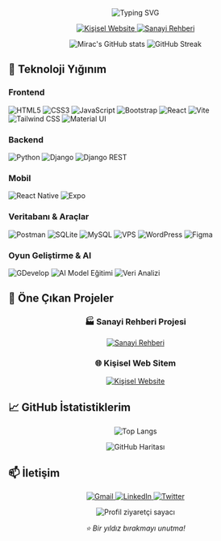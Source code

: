 <!-- Bu kodu doğrudan GitHub README.md dosyasına yapıştırabilirsin -->
<!-- GitHub Markdown ve HTML'in birleşimi şeklinde hazırlandı -->

<div align="center">
  
  <!-- Başlık ve animasyonlu giriş -->
  <img src="https://readme-typing-svg.demolab.com?font=Fira+Code&weight=600&size=30&duration=4000&pause=1000&color=38BCF7&center=true&vCenter=true&width=500&lines=Merhaba+👋;Ben+Mirac+Doğan;Full+Stack+Developer;AI+Meraklısı" alt="Typing SVG" />
  
  <!-- Sosyal medya bağlantıları -->
  <p align="center">
    <a href="https://miracdogan.vercel.app/">
      <img src="https://img.shields.io/badge/🌐-Kişisel%20Web%20Sitem-blue?style=for-the-badge" alt="Kişisel Website" />
    </a>
    <a href="https://www.sanayirehbercim.com/">
      <img src="https://img.shields.io/badge/🏭-Sanayi%20Rehberi%20Projem-orange?style=for-the-badge" alt="Sanayi Rehberi" />
    </a>
  </p>
  
  <!-- GitHub istatistikleri -->
  <img src="https://github-readme-stats.vercel.app/api?username=miracdogan&show_icons=true&theme=radical&hide_border=true" alt="Mirac's GitHub stats" />
  <img src="https://github-readme-streak-stats.herokuapp.com/?user=miracdogan&theme=radical&hide_border=true" alt="GitHub Streak" />
  
</div>

## 🚀 Teknoloji Yığınım

### Frontend
![HTML5](https://img.shields.io/badge/HTML5-E34F26?style=for-the-badge&logo=html5&logoColor=white)
![CSS3](https://img.shields.io/badge/CSS3-1572B6?style=for-the-badge&logo=css3&logoColor=white)
![JavaScript](https://img.shields.io/badge/JavaScript-F7DF1E?style=for-the-badge&logo=javascript&logoColor=black)
![Bootstrap](https://img.shields.io/badge/Bootstrap-7952B3?style=for-the-badge&logo=bootstrap&logoColor=white)
![React](https://img.shields.io/badge/React-20232A?style=for-the-badge&logo=react&logoColor=61DAFB)
![Vite](https://img.shields.io/badge/Vite-646CFF?style=for-the-badge&logo=vite&logoColor=white)
![Tailwind CSS](https://img.shields.io/badge/Tailwind_CSS-38B2AC?style=for-the-badge&logo=tailwind-css&logoColor=white)
![Material UI](https://img.shields.io/badge/Material--UI-0081CB?style=for-the-badge&logo=material-ui&logoColor=white)

### Backend
![Python](https://img.shields.io/badge/Python-3776AB?style=for-the-badge&logo=python&logoColor=white)
![Django](https://img.shields.io/badge/Django-092E20?style=for-the-badge&logo=django&logoColor=white)
![Django REST](https://img.shields.io/badge/Django%20REST-ff1709?style=for-the-badge&logo=django&logoColor=white)

### Mobil
![React Native](https://img.shields.io/badge/React_Native-20232A?style=for-the-badge&logo=react&logoColor=61DAFB)
![Expo](https://img.shields.io/badge/Expo-000020?style=for-the-badge&logo=expo&logoColor=white)

### Veritabanı & Araçlar
![Postman](https://img.shields.io/badge/Postman-FF6C37?style=for-the-badge&logo=postman&logoColor=white)
![SQLite](https://img.shields.io/badge/SQLite-07405E?style=for-the-badge&logo=sqlite&logoColor=white)
![MySQL](https://img.shields.io/badge/MySQL-4479A1?style=for-the-badge&logo=mysql&logoColor=white)
![VPS](https://img.shields.io/badge/VPS%20Sunucu-0A9EDC?style=for-the-badge&logo=digitalocean&logoColor=white)
![WordPress](https://img.shields.io/badge/WordPress-21759B?style=for-the-badge&logo=wordpress&logoColor=white)
![Figma](https://img.shields.io/badge/Figma-F24E1E?style=for-the-badge&logo=figma&logoColor=white)

### Oyun Geliştirme & AI
![GDevelop](https://img.shields.io/badge/GDevelop-5D12FF?style=for-the-badge&logo=gdevelop&logoColor=white)
![AI Model Eğitimi](https://img.shields.io/badge/AI%20Model%20Eğitimi-FF6F00?style=for-the-badge&logo=tensorflow&logoColor=white)
![Veri Analizi](https://img.shields.io/badge/Veri%20Analizi-00CCBB?style=for-the-badge&logo=pandas&logoColor=white)

## 🌟 Öne Çıkan Projeler

<div align="center">
  
  ### 🏭 Sanayi Rehberi Projesi
  [![Sanayi Rehberi](https://img.shields.io/badge/🔗-SanayiRehbercim.com-orange?style=for-the-badge)](https://www.sanayirehbercim.com/)
  
  ### 🌐 Kişisel Web Sitem
  [![Kişisel Website](https://img.shields.io/badge/🔗-MiracDogan.vercel.app-blue?style=for-the-badge)](https://miracdogan.vercel.app/)
  
</div>

## 📈 GitHub İstatistiklerim

<div align="center">
  
  ![Top Langs](https://github-readme-stats.vercel.app/api/top-langs/?username=miracdogan&layout=compact&theme=radical&hide_border=true)
  
  <!-- Özel bir görsel eklemek istersen -->
  ![GitHub Haritası](https://raw.githubusercontent.com/miracdogan/miracdogan/output/github-contribution-grid-snake.svg)
  
</div>

## 📫 İletişim

<p align="center">
  <a href="mailto:miracdogan@example.com">
    <img src="https://img.shields.io/badge/Gmail-D14836?style=for-the-badge&logo=gmail&logoColor=white" alt="Gmail" />
  </a>
  <a href="https://www.linkedin.com/in/miracdogan/">
    <img src="https://img.shields.io/badge/LinkedIn-0077B5?style=for-the-badge&logo=linkedin&logoColor=white" alt="LinkedIn" />
  </a>
  <a href="https://twitter.com/miracdogan">
    <img src="https://img.shields.io/badge/Twitter-1DA1F2?style=for-the-badge&logo=twitter&logoColor=white" alt="Twitter" />
  </a>
</p>

<div align="center">
  
  <img src="https://komarev.com/ghpvc/?username=miracdogan&label=Profil+Ziyaretçileri&color=blueviolet&style=flat-square" alt="Profil ziyaretçi sayacı" />
  
  *⭐ Bir yıldız bırakmayı unutma!*
  
</div>
